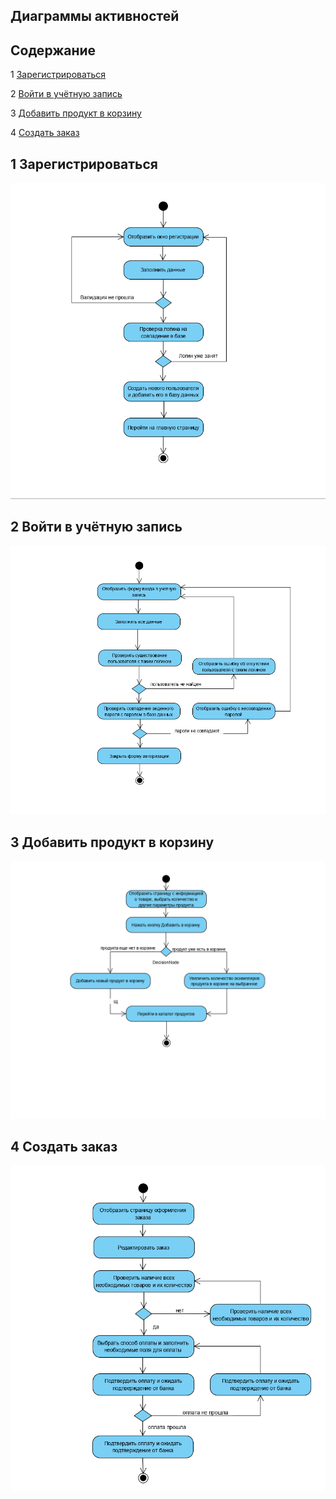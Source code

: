  Диаграммы активностей
---

## Содержание
1 [Зарегистрироваться](#reg)  

2 [Войти в учётную запись](#login)  

3 [Добавить продукт в корзину](#add) 

4 [Создать заказ](#createCart) 

<a name="reg"/>

## 1 Зарегистрироваться
![Зарегистрироваться](../../../Images/Activity/Registration.png)

<a name="login"/>

## 2 Войти в учётную запись
![Войти в учётную записть](../../../Images/Activity/Authorization.png)

<a name="add"/>

## 3 Добавить продукт в корзину
![Добавить адрес интернет-ресурса](../../../Images/Activity/AddProductToCart.png)

<a name="createOrder"/>

## 4 Создать заказ
![Создать заказ](../../../Images/Activity/CreateOrder.png)